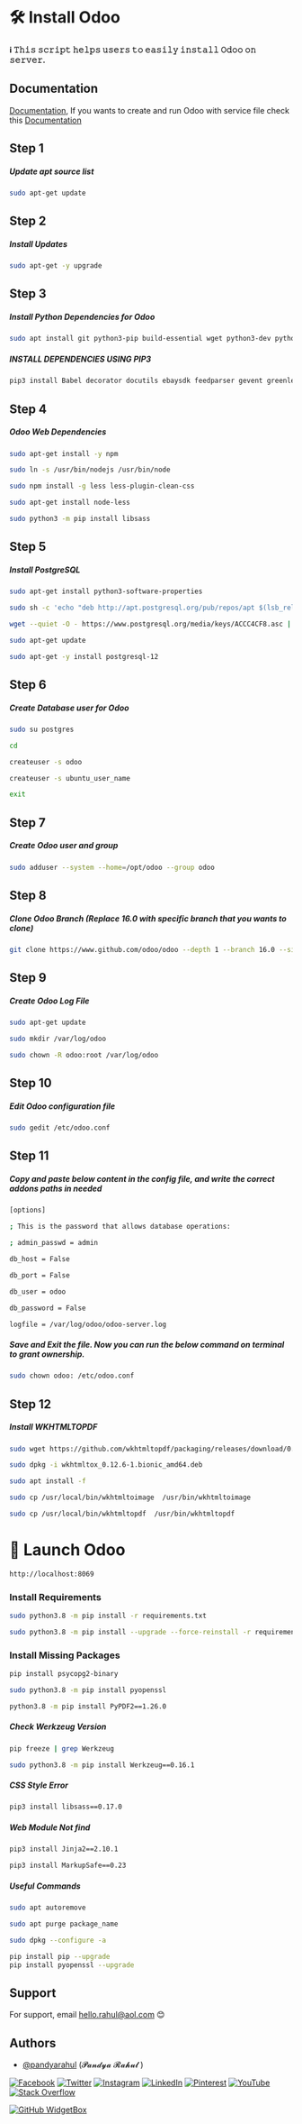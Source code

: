 
# 🛠 Install Odoo

####  ℹ️ 𝚃𝚑𝚒𝚜 𝚜𝚌𝚛𝚒𝚙𝚝 𝚑𝚎𝚕𝚙𝚜 𝚞𝚜𝚎𝚛𝚜 𝚝𝚘 𝚎𝚊𝚜𝚒𝚕𝚢 𝚒𝚗𝚜𝚝𝚊𝚕𝚕 𝙾𝚍𝚘𝚘 𝚘𝚗 𝚜𝚎𝚛𝚟𝚎𝚛.

## Documentation

[Documentation](https://www.getopenerp.com/install-odoo-12-on-ubuntu-18-04/), If you wants to create and run Odoo with service file check this [Documentation](https://www.cybrosys.com/blog/how-to-install-odoo-16-on-ubuntu-2004-lts)


## Step 1
##### Update apt source list

```bash
sudo apt-get update
```

## Step 2
##### Install Updates

```bash
sudo apt-get -y upgrade
```

## Step 3
##### Install Python Dependencies for Odoo

```bash
sudo apt install git python3-pip build-essential wget python3-dev python3-venv python3-wheel libxslt-dev libzip-dev libldap2-dev libsasl2-dev python3-setuptools node-less
```

##### INSTALL DEPENDENCIES USING PIP3

```bash
pip3 install Babel decorator docutils ebaysdk feedparser gevent greenlet html2text Jinja2 lxml Mako MarkupSafe mock num2words ofxparse passlib Pillow psutil psycogreen pydot pyparsing pyserial python-dateutil python-openid pytz pyusb PyYAML qrcode reportlab requests six suds-jurko vatnumber vobject XlsxWriter xlwt xlrd
```

## Step 4
##### Odoo Web Dependencies

```bash
sudo apt-get install -y npm
```

```bash
sudo ln -s /usr/bin/nodejs /usr/bin/node
```

```bash
sudo npm install -g less less-plugin-clean-css
```

```bash
sudo apt-get install node-less
```

```bash
sudo python3 -m pip install libsass
```

## Step 5
##### Install PostgreSQL 

```bash
sudo apt-get install python3-software-properties
```

```bash
sudo sh -c 'echo "deb http://apt.postgresql.org/pub/repos/apt $(lsb_release -cs)-pgdg main" > /etc/apt/sources.list.d/pgdg.list'
```

```bash
wget --quiet -O - https://www.postgresql.org/media/keys/ACCC4CF8.asc | sudo apt-key add -
```

```bash
sudo apt-get update
```

```bash
sudo apt-get -y install postgresql-12
```

## Step 6
##### Create Database user for Odoo

```bash
sudo su postgres
```

```bash
cd
```

```bash
createuser -s odoo
```

```bash
createuser -s ubuntu_user_name
```

```bash
exit
```

## Step 7
##### Create Odoo user and group

```bash
sudo adduser --system --home=/opt/odoo --group odoo
```

## Step 8
##### Clone Odoo Branch (Replace 16.0 with specific branch that you wants to clone)

```bash
git clone https://www.github.com/odoo/odoo --depth 1 --branch 16.0 --single-branch
```

## Step 9
##### Create Odoo Log File

```bash
sudo apt-get update
```

```bash
sudo mkdir /var/log/odoo
```

```bash
sudo chown -R odoo:root /var/log/odoo
```

## Step 10
##### Edit Odoo configuration file

```bash
sudo gedit /etc/odoo.conf
```

## Step 11
##### Copy and paste below content in the config file, and write the correct addons paths in needed

```bash
[options]

; This is the password that allows database operations:

; admin_passwd = admin

db_host = False

db_port = False

db_user = odoo

db_password = False

logfile = /var/log/odoo/odoo-server.log
```

##### Save and Exit the file. Now you can run the below command on terminal to grant ownership.
```bash
sudo chown odoo: /etc/odoo.conf
```

## Step 12
##### Install WKHTMLTOPDF

```bash
sudo wget https://github.com/wkhtmltopdf/packaging/releases/download/0.12.6-1/wkhtmltox_0.12.6-1.bionic_amd64.deb
```

```bash
sudo dpkg -i wkhtmltox_0.12.6-1.bionic_amd64.deb
```

```bash
sudo apt install -f
```

```bash
sudo cp /usr/local/bin/wkhtmltoimage  /usr/bin/wkhtmltoimage
```

```bash
sudo cp /usr/local/bin/wkhtmltopdf  /usr/bin/wkhtmltopdf
```

# 🚀 Launch Odoo
```bash
http://localhost:8069
```

### Install Requirements

```bash
sudo python3.8 -m pip install -r requirements.txt
```

```bash
sudo python3.8 -m pip install --upgrade --force-reinstall -r requirements.txt
```

### Install Missing Packages

```bash
pip install psycopg2-binary
```

```bash
sudo python3.8 -m pip install pyopenssl
```

```bash
python3.8 -m pip install PyPDF2==1.26.0
```

##### Check Werkzeug Version
```bash
pip freeze | grep Werkzeug
```

```bash
sudo python3.8 -m pip install Werkzeug==0.16.1
```

##### CSS Style Error
```bash
pip3 install libsass==0.17.0
```

##### Web Module Not find
```bash
pip3 install Jinja2==2.10.1
```
```bash
pip3 install MarkupSafe==0.23
```

##### Useful Commands
```bash
sudo apt autoremove
```
```bash
sudo apt purge package_name
```
```bash
sudo dpkg --configure -a
```
```bash
pip install pip --upgrade
pip install pyopenssl --upgrade
```
## Support

For support, email hello.rahul@aol.com 😊

## Authors

- [@pandyarahul](https://github.com/pandyarahul) (𝓟𝓪𝓷𝓭𝔂𝓪 𝓡𝓪𝓱𝓾𝓵 )

[![Facebook](https://img.shields.io/badge/Facebook-%231877F2.svg?logo=Facebook&logoColor=white)](https://facebook.com/pandyarahul4u) 
[![Twitter](https://img.shields.io/badge/Twitter-%231DA1F2.svg?logo=Twitter&logoColor=white)](https://twitter.com/pandyarahul4u)
[![Instagram](https://img.shields.io/badge/Instagram-%23E4405F.svg?logo=Instagram&logoColor=white)](https://instagram.com/pandyarahul4u)
[![LinkedIn](https://img.shields.io/badge/LinkedIn-%230077B5.svg?logo=linkedin&logoColor=white)](https://linkedin.com/in/pandyarahul) 
[![Pinterest](https://img.shields.io/badge/Pinterest-%23E60023.svg?logo=Pinterest&logoColor=white)](https://pinterest.com/pandyarahul4u) 
[![YouTube](https://img.shields.io/badge/YouTube-%23FF0000.svg?logo=YouTube&logoColor=white)](https://youtube.com/@pandyarahul) 
[![Stack Overflow](https://img.shields.io/badge/-Stackoverflow-FE7A16?logo=stack-overflow&logoColor=white)](https://stackoverflow.com/users/17455752)

[![GitHub WidgetBox](https://github-widgetbox.vercel.app/api/profile?username=pandyarahul&data=followers,repositories,stars,commits&theme=nautilus)](https://github.com/Jurredr/github-widgetbox)
